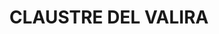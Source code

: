 ---
layout: test
title:  "CLAUSTRE DEL VALIRA"
collections: ["patrimoni-arquitectonic", "bcil-previstos-cbp"]
coordinates:
  - group1:
        - [1.452854156382766, 42.359411158169237]
        - [1.453155081474953, 42.359218388627831]
        - [1.452874987107758, 42.358974907023459]
        - [1.452571508592579, 42.359168580147319]
        - [1.452854156382766, 42.359411158169237]
---